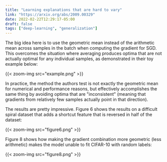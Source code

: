 ```yaml
---
title: "Learning explanations that are hard to vary"
link: "https://arxiv.org/abs/2009.00329"
date: 2022-02-22T12:29:17-05:00
draft: false
tags: ["deep-learning", "generalization"]
---
```


The big idea here is to use the geometric mean instead of the arithmetic mean across samples in the batch when computing the gradient for SGD. This overcomes the situation where averaging produces optima that are not actually optimal for any individual samples, as demonstrated in their toy example below:

{{< zoom-img src="example.png" >}}

In practice, the method the authors test is not exactly the geometric mean for numerical and performance reasons, but effectively accomplishes the same thing by avoiding optima that are "inconsistent" (meaning that gradients from relatively few samples actually point in that direction).

The results are pretty impressive. Figure 6 shows the results on a difficult spiral dataset that adds a shortcut feature that is reversed in half of the dataset:

{{< zoom-img src="figure6.png" >}}

Figure 8 shows how making the gradient combination more geometric (less arithmetic) makes the model unable to fit CIFAR-10 with random labels:

{{< zoom-img src="figure8.png" >}}
